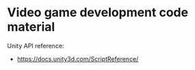 # Video game development code material

Unity API reference:
- https://docs.unity3d.com/ScriptReference/
